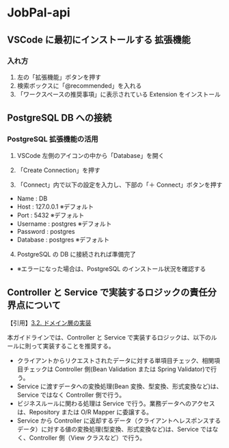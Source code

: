 # JobPal-api

## VSCode に最初にインストールする 拡張機能

### 入れ方

1. 左の「拡張機能」ボタンを押す
1. 検索ボックスに「@recommended」を入れる
1. 「ワークスペースの推奨事項」に表示されている Extension をインストール

## PostgreSQL DB への接続

### PostgreSQL 拡張機能の活用

1. VSCode 左側のアイコンの中から「Database」を開く

2. 「Create Connection」を押す

3. 「Connect」内で以下の設定を入力し、下部の「＋ Connect」ボタンを押す

-   Name : DB
-   Host : 127.0.0.1 ※デフォルト
-   Port : 5432 ※デフォルト
-   Username : postgres ※デフォルト
-   Password : postgres
-   Database : postgres ※デフォルト

4. PostgreSQL の DB に接続されれば準備完了

-   ※エラーになった場合は、PostgreSQL のインストール状況を確認する

## Controller と Service で実装するロジックの責任分界点について

【引用】[3.2. ドメイン層の実装](https://terasolunaorg.github.io/guideline/current/ja/ImplementationAtEachLayer/DomainLayer.html#service)

本ガイドラインでは、Controller と Service で実装するロジックは、以下のルールに則って実装することを推奨する。

-   クライアントからリクエストされたデータに対する単項目チェック、相関項目チェックは Controller 側(Bean Validation または Spring Validator)で行う。
-   Service に渡すデータへの変換処理(Bean 変換、型変換、形式変換など)は、Service ではなく Controller 側で行う。
-   ビジネスルールに関わる処理は Service で行う。業務データへのアクセスは、Repository または O/R Mapper に委譲する。
-   Service から Controller に返却するデータ（クライアントへレスポンスするデータ）に対する値の変換処理(型変換、形式変換など)は、Service ではなく、Controller 側（View クラスなど）で行う。
